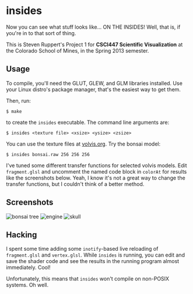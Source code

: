 # insides

Now you can see what stuff looks like... ON THE INSIDES! Well, that is, if
you're in to that sort of thing.

This is Steven Ruppert's Project 1 for **CSCI447
Scientific Visualization** at the Colorado School of Mines, in the
Spring 2013 semester.

## Usage

To compile, you'll need the GLUT, GLEW, and GLM libraries installed. Use your
Linux distro's package manager, that's the easiest way to get them.

Then, run:

    $ make

to create the `insides` executable. The command line arguments are:

    $ insides <texture file> <xsize> <ysize> <zsize>

You can use the texture files at [volvis.org](http://www.volvis.org). Try the
bonsai model:

    $ insides bonsai.raw 256 256 256

I've tuned some different transfer functions for selected volvis models. Edit
`fragment.glsl` and uncomment the named code block in `colorAt` for results
like the screenshots below. Yeah, I know it's not a great way to change the
transfer functions, but I couldn't think of a better method.

## Screenshots

![bonsai tree](http://i.imgur.com/gYGHUnB.png)
![engine](http://i.imgur.com/Q4YTH82.png)
![skull](http://i.imgur.com/gMQNlDS.png)

## Hacking

I spent some time adding some `inotify`-based live reloading of `fragment.glsl`
and `vertex.glsl`. While `insides` is running, you can edit and save the
shader code and see the results in the running program almost immediately.
Cool!

Unfortunately, this means that `insides` won't compile on non-POSIX systems. Oh
well.

